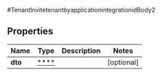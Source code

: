 #TenantInvitetenantbyapplicationintegrationidBody2

## Properties
Name | Type | Description | Notes
------------ | ------------- | ------------- | -------------
**dto** | [****](.md) |  | [optional] 

